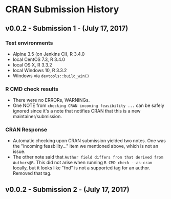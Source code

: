 # CRAN Submission History

## v0.0.2 - Submission 1 - (July 17, 2017)

### Test environments
* Alpine 3.5 (on Jenkins CI), R 3.4.0
* local CentOS 7.3, R 3.4.0
* local OS X, R 3.3.2
* local Windows 10, R 3.3.2
* Windows via `devtools::build_win()`

### R CMD check results
* There were no ERRORs, WARNINGs.  
* One NOTE from `checking CRAN incoming feasibility ...` can be safely ignored since it's a note that notifies CRAN that this is a new maintainer/submission. 

### CRAN Response
* Automatic checking upon CRAN submission yielded two notes. One was the "incoming feasbility..." item we mentioned above, which is not an issue. 
* The other note said that `Author field differs from that derived from Authors@R`. This did not arise when running `R CMD check --as-cran` locally, but it looks like "fnd" is not a supported tag for an author. Removed that tag.

## v0.0.2 - Submission 2 - (July 17, 2017)